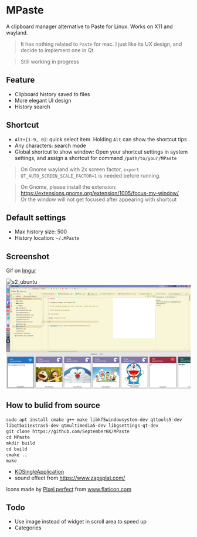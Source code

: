 # MPaste

A clipboard manager alternative to Paste for Linux. Works on X11 and wayland.

> It has nothing related to `Paste` for mac. I just like its UX design, and decide to implement one in Qt

> Still working in progress

## Feature

* Clipboard history saved to files
* More elegant UI design
* History search

## Shortcut

* `Alt+[1-9, 0]`: quick select item. Holding `Alt` can show the shortcut tips
* Any characters: search mode
* Global shortcut to show window: Open your shortcut settings in system settings, and assign a shortcut for command `/path/to/your/MPaste`

> On Gnome wayland with 2x screen factor, `export QT_AUTO_SCREEN_SCALE_FACTOR=1` is needed before running.

> On Gnome, please install the extension: https://extensions.gnome.org/extension/1005/focus-my-window/  
> Or the window will not get focused after appearing with shortcut

## Default settings

* Max history size: 500
* History location: `~/.MPaste`

## Screenshot

Gif on [Imgur](https://i.imgur.com/79gyO0n.gifv)

![s2_ubuntu](https://i.imgur.com/DlshO2o.png)
![s1](./images/s1.png)

## How to bulid from source

```shell
sudo apt install cmake g++ make libkf5windowsystem-dev qttools5-dev libqt5x11extras5-dev qtmultimedia5-dev libgsettings-qt-dev
git clone https://github.com/SeptemberHX/MPaste
cd MPaste
mkdir build
cd build
cmake ..
make
```

* [KDSingleApplication](https://github.com/KDAB/KDSingleApplication)
* sound effect from https://www.zapsplat.com/

<div>Icons made by <a href="https://www.flaticon.com/authors/pixel-perfect" title="Pixel perfect">Pixel perfect</a> from <a href="https://www.flaticon.com/" title="Flaticon">www.flaticon.com</a></div>

## Todo

* Use image instead of widget in scroll area to speed up
* Categories
